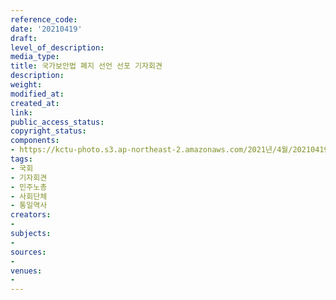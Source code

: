 ```yaml
---
reference_code: 
date: '20210419'
draft: 
level_of_description: 
media_type: 
title: 국가보안법 폐지 선언 선포 기자회견
description: 
weight: 
modified_at: 
created_at: 
link: 
public_access_status: 
copyright_status: 
components:
- https://kctu-photo.s3.ap-northeast-2.amazonaws.com/2021년/4월/20210419-국가보안법+폐지+선언+선포+기자회견_국회_기자회견_민주노총_사회단체_통일역사/_5D46590.jpg
tags:
- 국회
- 기자회견
- 민주노총
- 사회단체
- 통일역사
creators:
- 
subjects:
- 
sources:
- 
venues:
- 
---
```

